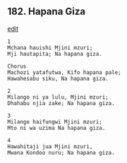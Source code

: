 ## 182. Hapana Giza
[edit](https://docs.google.com/document/d/1PoG6E3EcKSVseteBUvEc8B7wRSQnUqIW/edit?mode=html)




    1
    Mchana hauishi Mjini mzuri;
    Mji hautapita; Na hapana giza.

    Chorus
    Machozi yatafutwa, Kifo hapana pale;
    Hawahesabu siku, Na hapana giza.

    2
    Milango ni ya lulu, Mjini mzuri;
    Dhahabu njia zake; Na hapana giza.

    3
    Milango haifungwi Mjini mzuri;
    Mto ni wa uzima Na hapana giza.

    4
    Hawahitaji jua Mjini mzuri,
    Mwana Kondoo nuru; Na hapana giza.



